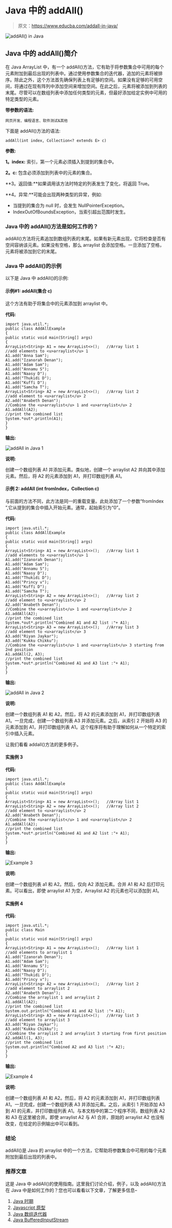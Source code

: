# Java 中的 addAll()

> 原文：<https://www.educba.com/addall-in-java/>

![addAll() in Java](img/d204d8625ba03518a0961c0ba1091add.png)



## Java 中的 addAll()简介

在 Java ArrayList 中，有一个 addAll()方法，它有助于将参数集合中可用的每个元素附加到最后出现的列表中。通过使用参数集合的迭代器，追加的元素将被排序。除此之外，这个方法首先确保列表上有足够的空间。如果没有足够的可用空间，将通过在现有阵列中添加空间来增加空间。在此之后，元素将被添加到列表的末尾。尽管可以在数组列表中添加任何类型的元素，但最好添加给定实例中可用的特定类型的元素。

**带参数的语法:**

<small>网页开发、编程语言、软件测试&其他</small>

下面是 addAll()方法的语法:

```
addAll(int index, Collection<? extends E> c)
```

**参数:**

**1。index:** 索引，第一个元素必须插入到提到的集合中。

**2。c:** 包含必须添加到列表中的元素的集合。

**3。返回值:**如果调用该方法时特定的列表发生了变化，将返回 True。

**4。异常:**可能会出现两种类型的异常，例如:

*   当提到的集合为 null 时，会发生 NullPointerException。
*   IndexOutOfBoundsException，当索引超出范围时发生。

### Java 中的 addAll()方法是如何工作的？

addAll()方法将元素追加到数组列表的末尾。如果有新元素出现，它将检查是否有空间容纳该元素。如果没有空格，那么 arraylist 会添加空格。一旦添加了空格，元素将被添加到它的末尾。

### Java 中 addAll()的示例

以下是 Java 中 addAll()的示例:

#### 示例#1: addAll(集合 c)

这个方法有助于将集合中的元素添加到 arraylist 中。

**代码:**

```
import java.util.*;
public class AddAllExample
{
public static void main(String[] args)
{
ArrayList<String> A1 = new ArrayList<>();   //Array list 1
//add elements to <u>arraylist</u> 1
A1.add("Anna Sam");
A1.add("Izanorah Denan");
A1.add("Adam Sam");
A1.add("Annamu S");
A1.add("Naasy D");
A1.add("Thukidi D");
A1.add("Kuffi D");
A1.add("Samcha T");
ArrayList<String> A2 = new ArrayList<>();   //Array list 2
//add element to <u>arraylist</u> 2
A2.add("Anabeth Denan");
//Combine the <u>arraylist</u> 1 and <u>arraylist</u> 2
A1.addAll(A2);
//print the combined list
System.*out*.println(A1);
}
}
```

**输出:**

![addAll in Java 1](img/6fb35b8b199b4083ffc4ed5adc239542.png)



**说明:**

创建一个数组列表 A1 并添加元素。类似地，创建一个 arraylist A2 并向其中添加元素。然后，将 A2 的元素添加到 A1，并打印数组列表 A1。

#### 示例 2: addAll (int fromIndex，Collection c)

与前面的方法不同，此方法是同一的重载变量。此处添加了一个参数“fromIndex ”,它从提到的集合中插入开始元素。通常，起始索引为“0”。

**代码:**

```
import java.util.*;
public class AddAllExample
{
public static void main(String[] args)
{
ArrayList<String> A1 = new ArrayList<>();   //Array list 1
//add elements to <u>arraylist</u> 1
A1.add("Izanorah Denan");
A1.add("Adam Sam");
A1.add("Annamu S");
A1.add("Naasy D");
A1.add("Thukidi D");
A1.add("Princy v");
A1.add("Kuffi D");
A1.add("Samcha T");
ArrayList<String> A2 = new ArrayList<>();   //Array list 2
//add element to <u>arraylist</u> 2
A2.add("Anabeth Denan");
//Combine the <u>arraylist</u> 1 and <u>arraylist</u> 2
A1.addAll(A2);
//print the combined list
System.*out*.println("Combined A1 and A2 list :"+ A1);
ArrayList<String> A3 = new ArrayList<>();   //Array list 3
//add element to <u>arraylist</u> 3
A3.add("Riyan Jaykar");
A3.add("Kukku Chikku");
//Combine the <u>arraylist</u> 1 and <u>arraylist</u> 3 starting from 2nd position
A1.addAll(2, A3);
//print the combined list
System.*out*.println("Combined A1 and A3 list :"+ A1);
}
}
```

**输出:**

![addAll in Java 2](img/2f888952285c7b45adff6f08ad6cf7cf.png)



**说明:**

创建一个数组列表 A1 和 A2。然后，将 A2 的元素添加到 A1，并打印数组列表 A1。一旦完成，创建一个数组列表 A3 并添加元素。之后，从索引 2 开始将 A3 的元素添加到 A1，并打印数组列表 A1。这个程序将有助于理解如何从一个特定的索引中插入元素。

让我们看看 addall()方法的更多例子。

#### 实施例 3

**代码:**

```
import java.util.*;
public class AddAllExample
{
public static void main(String[] args)
{
ArrayList<String> A1 = new ArrayList<>();   //Array list 1
ArrayList<String> A2 = new ArrayList<>();   //Array list 2
//add element to <u>arraylist</u> 2
A2.add("Anabeth Denan");
//Combine the <u>arraylist</u> 1 and <u>arraylist</u> 2
A1.addAll(A2);
//print the combined list
System.*out*.println("Combined A1 and A2 list :"+ A1);
}
}
```

**输出:**

![Example 3](img/87e5af246cecf2efd0d16c871d7554a4.png)



**说明:**

创建一个数组列表 a1 和 A2。然后，仅向 A2 添加元素。合并 A1 和 A2 后打印元素。可以看出，即使 arraylist A1 为空，Arraylist A2 的元素也可以添加到 A1。

#### 实施例 4

**代码:**

```
import java.util.*;
public class Main
{
public static void main(String[] args)
{
ArrayList<String> A1 = new ArrayList<>();   //Array list 1
//add elements to arraylist 1
A1.add("Izanorah Denan");
A1.add("Adam Sam");
A1.add("Annamu S");
A1.add("Naasy D");
A1.add("Thukidi D");
A1.add("Princy v");
ArrayList<String> A2 = new ArrayList<>();   //Array list 2
//add element to arraylist 2
A2.add("Anabeth Denan");
//Combine the arraylist 1 and arraylist 2
A1.addAll(A2);
//print the combined list
System.out.println("Combined A1 and A2 list :"+ A1);
ArrayList<String> A3 = new ArrayList<>();   //Array list 3
//add element to arraylist 3
A3.add("Riyan Jaykar");
A3.add("Kukku Chikku");
//Combine the arraylist 2 and arraylist 3 starting from first position
A2.addAll(1, A3);
//print the combined list
System.out.println("Combined A2 and A3 list :"+ A2);
}
}
```

**输出:**

![Example 4](img/8de03a45f7559727abbf710409e04f3f.png)



**说明:**

创建一个数组列表 A1 和 A2。然后，将 A2 的元素添加到 A1，并打印数组列表 A1。一旦完成，创建一个数组列表 A3 并添加元素。之后，从索引 1 开始添加 A3 到 A1 的元素，并打印数组列表 A1。与本文档中的第二个程序不同，数组列表 A2 和 A3 在这里被合并。即使 arraylist A2 与 A1 合并，原始的 arraylist A2 也没有改变，在给定的示例输出中可以看到。

### 结论

addAll()是 Java 的 arraylist 中的一个方法，它帮助将参数集合中可用的每个元素附加到最后出现的列表中。

### 推荐文章

这是 Java 中 addAll()的使用指南。这里我们讨论介绍，例子，以及 addAll()方法在 Java 中是如何工作的？您也可以看看以下文章，了解更多信息–

1.  [Java 时期](https://www.educba.com/java-period/)
2.  [Javascript 原型](https://www.educba.com/javascript-prototype/)
3.  [Java 数组迭代器](https://www.educba.com/java-array-iterator/)
4.  [Java BufferedInputStream](https://www.educba.com/java-bufferedinputstream/)





